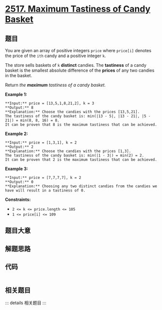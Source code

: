 # [2517. Maximum Tastiness of Candy Basket](https://leetcode.com/problems/maximum-tastiness-of-candy-basket)

## 题目

You are given an array of positive integers `price` where `price[i]` denotes
the price of the `ith` candy and a positive integer `k`.

The store sells baskets of `k` **distinct** candies. The **tastiness** of a
candy basket is the smallest absolute difference of the **prices** of any two
candies in the basket.

Return _the **maximum** tastiness of a candy basket._



**Example 1:**

    
    
    **Input:** price = [13,5,1,8,21,2], k = 3
    **Output:** 8
    **Explanation:** Choose the candies with the prices [13,5,21].
    The tastiness of the candy basket is: min(|13 - 5|, |13 - 21|, |5 - 21|) = min(8, 8, 16) = 8.
    It can be proven that 8 is the maximum tastiness that can be achieved.
    

**Example 2:**

    
    
    **Input:** price = [1,3,1], k = 2
    **Output:** 2
    **Explanation:** Choose the candies with the prices [1,3].
    The tastiness of the candy basket is: min(|1 - 3|) = min(2) = 2.
    It can be proven that 2 is the maximum tastiness that can be achieved.
    

**Example 3:**

    
    
    **Input:** price = [7,7,7,7], k = 2
    **Output:** 0
    **Explanation:** Choosing any two distinct candies from the candies we have will result in a tastiness of 0.
    



**Constraints:**

  * `2 <= k <= price.length <= 105`
  * `1 <= price[i] <= 109`


## 题目大意

## 解题思路

## 代码

```javascript

```

## 相关题目

::: details 相关题目
:::
